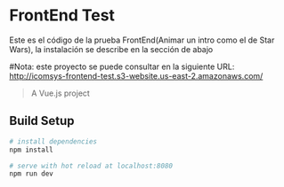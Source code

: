 # FrontEnd Test

Este es el código de la prueba FrontEnd(Animar un intro como el de Star Wars), la instalación se describe en la sección de abajo

#Nota: este proyecto se puede consultar en la siguiente URL: http://icomsys-frontend-test.s3-website.us-east-2.amazonaws.com/

> A Vue.js project

## Build Setup

``` bash
# install dependencies
npm install

# serve with hot reload at localhost:8080
npm run dev
